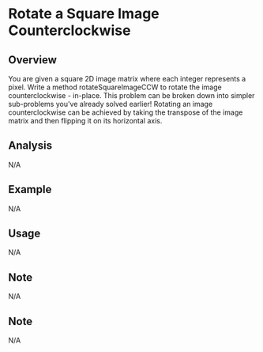 # Rotate a Square Image Counterclockwise 

Overview
---
You are given a square 2D image matrix where each integer represents a pixel. 
Write a method rotateSquareImageCCW to rotate the image counterclockwise - 
in-place. This problem can be broken down into simpler sub-problems you've 
already solved earlier! Rotating an image counterclockwise can be achieved 
by taking the transpose of the image matrix and then flipping it on its 
horizontal axis.

Analysis
---
N/A

Example
---
N/A

Usage
---
N/A

Note
---
N/A

Note
---
N/A
